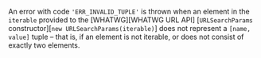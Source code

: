 
An error with code `'ERR_INVALID_TUPLE'` is thrown when an element in the
`iterable` provided to the [WHATWG][WHATWG URL API] [`URLSearchParams`
constructor][`new URLSearchParams(iterable)`] does not represent a `[name,
value]` tuple – that is, if an element is not iterable, or does not consist of
exactly two elements.

<a id="ERR_INVALID_URL"></a>

